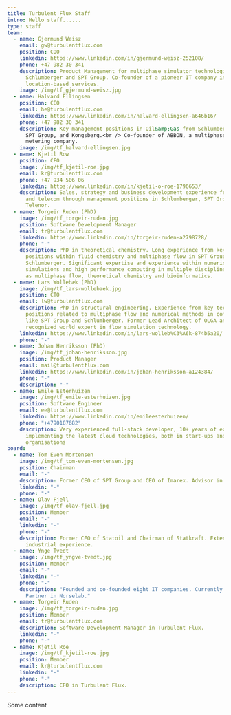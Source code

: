 ```yaml
---
title: Turbulent Flux Staff
intro: Hello staff......
type: staff
team:
  - name: Gjermund Weisz
    email: gw@turbulentflux.com
    position: COO
    linkedin: https://www.linkedin.com/in/gjermund-weisz-252108/
    phone: +47 982 30 341
    description: Product Management for multiphase simulator technologies in
      Schlumberger and SPT Group. Co-founder of a pioneer IT company in
      location-based services.
    image: /img/tf_gjermund-weisz.jpg
  - name: Halvard Ellingsen
    position: CEO
    email: he@turbulentflux.com
    linkedin: https://www.linkedin.com/in/halvard-ellingsen-a646b16/
    phone: +47 982 30 341
    description: Key management positions in Oil&amp;Gas from Schlumberger,<br />
      SPT Group, and Kongsberg.<br /> Co-founder of ABBON, a multiphase flow
      metering company.
    image: /img/tf_halvard-ellingsen.jpg
  - name: Kjetil Row
    position: CFO
    image: /img/tf_kjetil-roe.jpg
    email: kr@turbulentflux.com
    phone: +47 934 506 06
    linkedin: https://www.linkedin.com/in/kjetil-o-roe-1796653/
    description: Sales, strategy and business development experience from Oil&Gas
      and telecom through management positions in Schlumberger, SPT Group and
      Telenor.
  - name: Torgeir Ruden (PhD)
    image: /img/tf_torgeir-ruden.jpg
    position: Software Development Manager
    email: tr@turbulentflux.com
    linkedin: https://www.linkedin.com/in/torgeir-ruden-a2798728/
    phone: "-"
    description: PhD in theoretical chemistry. Long experience from key development
      positions within fluid chemistry and multiphase flow in SPT Group and
      Schlumberger. Significant expertise and experience within numerical
      simulations and high performance computing in multiple disciplines, such
      as multiphase flow, theoretical chemistry and bioinformatics.
  - name: Lars Wollebæk (PhD)
    image: /img/tf_lars-wollebaek.jpg
    position: CTO
    email: lw@turbulentflux.com
    description: PhD in structural engineering. Experience from key technology
      positions related to multiphase flow and numerical methods in companies
      like SPT Group and Schlumberger. Former Lead Architect of OLGA and a
      recognized world expert in flow simulation technology.
    linkedin: https://www.linkedin.com/in/lars-wolleb%C3%A6k-874b5a20/
    phone: "-"
  - name: Johan Henriksson (PhD)
    image: /img/tf_johan-henriksson.jpg
    position: Product Manager
    email: mail@turbulentflux.com
    linkedin: https://www.linkedin.com/in/johan-henriksson-a124384/
    phone: "-"
    description: "-"
  - name: Emile Esterhuizen
    image: /img/tf_emile-esterhuizen.jpg
    position: Software Engineer
    email: ee@turbulentflux.com
    linkedin: https://www.linkedin.com/in/emileesterhuizen/
    phone: "+4790187682"
    description: Very experienced full-stack developer, 10+ years of experience from
      implementing the latest cloud technologies, both in start-ups and larger
      organisations
board:
  - name: Tom Even Mortensen
    image: /img/tf_tom-even-mortensen.jpg
    position: Chairman
    email: "-"
    description: Former CEO of SPT Group and CEO of Imarex. Advisor in Summa Equity.
    linkedin: "-"
    phone: "-"
  - name: Olav Fjell
    image: /img/tf_olav-fjell.jpg
    position: Member
    email: "-"
    linkedin: "-"
    phone: "-"
    description: Former CEO of Statoil and Chairman of Statkraft. Extensive
      industrial experience.
  - name: Ynge Tvedt
    image: /img/tf_yngve-tvedt.jpg
    position: Member
    email: "-"
    linkedin: "-"
    phone: "-"
    description: "Founded and co-founded eight IT companies. Currently: General
      Partner in Norselab."
  - name: Torgeir Ruden
    image: /img/tf_torgeir-ruden.jpg
    position: Member
    email: tr@turbulentflux.com
    description: Software Development Manager in Turbulent Flux.
    linkedin: "-"
    phone: "-"
  - name: Kjetil Roe
    image: /img/tf_kjetil-roe.jpg
    position: Member
    email: kr@turbulentflux.com
    linkedin: "-"
    phone: "-"
    description: CFO in Turbulent Flux.
---
```


Some content